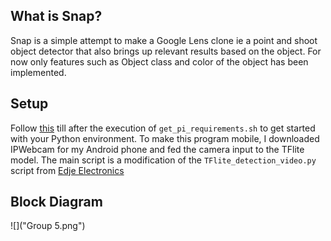 ## What is Snap?

Snap is a simple attempt to make a Google Lens clone ie a point and shoot object detector that also brings up relevant results based on the object. For now only features such as Object class and color of the object has been implemented.

## Setup

Follow [this](https://www.youtube.com/watch?v=aimSGOAUI8Y) till after the execution of `get_pi_requirements.sh` to get started with your Python environment.
To make this program mobile, I downloaded IPWebcam for my Android phone and fed the camera input to the TFlite model. The main script is a modification of the `TFlite_detection_video.py` script from [Edje Electronics](https://github.com/EdjeElectronics/TensorFlow-Lite-Object-Detection-on-Android-and-Raspberry-Pi)

## Block Diagram
![]("Group 5.png")
